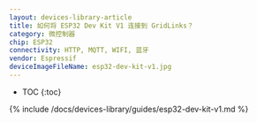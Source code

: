 ```yaml
---
layout: devices-library-article
title: 如何将 ESP32 Dev Kit V1 连接到 GridLinks？
category: 微控制器
chip: ESP32
connectivity: HTTP, MQTT, WIFI, 蓝牙
vendor: Espressif
deviceImageFileName: esp32-dev-kit-v1.jpg
---
```


* TOC
{:toc}

{% include /docs/devices-library/guides/esp32-dev-kit-v1.md %}